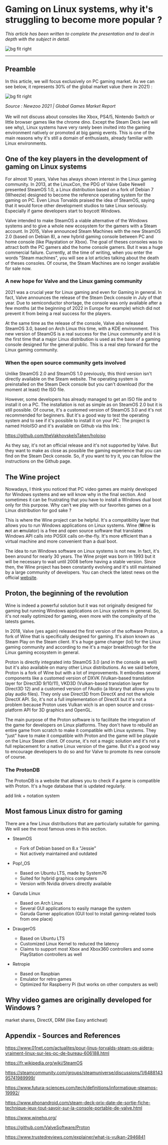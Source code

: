 # Gaming on Linux systems, why it's struggling to become more popular ?

*This article has been written to complete the presentation and to deal in depth with the subject in detail.*

![bg fit right](./img/controller.jpg)
__________

## Preamble

In this article, we will focus exclusively on PC gaming market. As we can see below, it represents 30% of the global market value (here in 2021) :

![bg fit right](./img/market_shares_gaming.png)

*Source : Newzoo 2021 | Global Games Market Report*
<br>
<br>
We will not discuss about consoles like Xbox, PS4/5, Nintendo Switch or little browser games like the chrome dino. Except the Steam Deck (we will see why), Linux systems have very rarely been invited into the gaming environment natively or promoted at big gamig events. This is one of the main reasons why it's still a domain of enthusiasts, already familiar with Linux environments.

## One of the key players in the development of gaming on Linux systems

For almost 10 years, Valve has always shown interest in the Linux gaming community. In 2013, at the LinuxCon, the PDG of Valve Gabe Newell presented SteamOS 1.0, a Linux distribution based on a fork of Debian 7 (Wheezie) designed to become the reference operating system for the gaming on PC. Even Linus Torvalds praised the idea of SteamOS, saying that it would force other development studios to take Linux seriously. Especially if game developers start to boycott Windows.

Valve intended to make SteamOS a viable alternative of the Windows systems and to give a whole new ecosystem for the gamers with a Steam account. In 2015, Valve announced Steam Machines with the new SteamOS 2.0 (based on Debian 8), a new hybrid gaming console between PC and home console (like Playstation or Xbox). The goal of theses consoles was to attract both the PC gamers abd the home console gamers. But it was a huge commercial failure. Currently, at the time of writing, when you enter the words "Steam machines", you will see a lot articles talking about the death of theses consoles. Of course, the Steam Machines are no longer available for sale now.

### A new hope for Valve and the Linux gaming community

2021 was a crucial year for Linux gaming and even for Gaming in general. In fact, Valve announces the release of the Steam Deck console in July of that year. Due to semiconductor shortage, the console was only available after a few months (at the beginning of 2022 in Europe for example) which did not prevent it from being a real success for the players.

At the same time as the release of the console, Valve also released SteamOS 3.0, based on Arch Linux this time, with a KDE environment. This new version of SteamOS is a real success for the Linux community and it is the first time that a major Linux distribution is used as the base of a gaming console designed for the general public. This is a real step forward for the Linux gaming community.

### When the open source community gets involved 

Unlike SteamOS 2.0 and SteamOS 1.0 previously, this third version isn't directly available on the Steam website. The operating system is preinstalled on the Steam Deck console but you can't download (for the moment at least) the ISO file.

However, some developers has already managed to get an ISO file and to install it on a PC. The installation is not as simple as on SteamOS 2.0 but it is still possible. Of course, it's a customed version of SteamOS 3.0 and it's not recommended for beginners. But it's a good way to test the operating system and to see if it's possible to install it on your PC. The project is named HoloISO and it's available on Github via this link  :

https://github.com/theVakhovskeIsTaken/holoiso

As they say, it's not an official release and it's not supported by Valve. But they want to make as close as possible the gaming experience that you can find on the Steam Deck console. So, if you want to try it, you can follow the instructions on the Github page.

## The Wine project 

Nowadays, I think you noticed that PC video games are mainly developed for Windows systems and we will know why in the final section. And sometimes it can be frustrating that you have to install a Windows dual boot only for this purpose. Why can't we play with our favorites games on a Linux distribution for god sake ?

This is where the Wine project can be helpful. It's a compatibility layer that allows you to run Windows applications on Linux systems. Wine (**W**ine **i**s **n**ot an **e**mulator) is a free and open source software that translates Windows API calls into POSIX calls on-the-fly. It's more efficient than a virtual machine and more convenient than a dual boot.

The idea to run Windows software on Linux systems is not new. In fact, it's been around for nearly 30 years. The Wine projet was born in 1993 but it will be necessary to wait until 2008 before having a stable version. Since then, the Wine project has been constantly evolving and it's still maintained by a large community of developers. You can check the latest news on the official <a href="https://www.winehq.org/">website</a>.

## Proton, the beginning of the revolution 

Wine is indeed a powerful solution but it was not originally designed for gaming but running Windows applications on Linux systems in general. So, it's not really optimized for gaming, even more with the complexity of the latests games.

In 2018, Valve (yes again) released the first version of the software Proton, a fork of Wine that is specifically designed for gaming. It's alson known as Steam Play on the Steam client. It's a huge game changer (lol) for the Linux gaming community and according to me it's a major breakthrough for the Linux gaming ecosystem in general. 

Proton is directly integrated into SteamOS 3.0 (and in the console as well) but it's also available on many other Linux distributions. As we said before, Proton is a fork of Wine but with a lot of improvements. It embodies several components like a customed version of DXVK (Vulkan-based translation layer for Direct3D 9/10/11), VKD3D (Vulkan-based translation layer for Direct3D 12) and a customed version of FAudio (a library that allows you to play audio files). 
They only use Direct3D from DirectX and not the whole DirectX API. So, it's not a full implementation of DirectX but it's not a problem because Proton uses Vulkan wich is an open source and cross-platform API for 3D graphics and OpenGL.

The main purpose of the Proton software is to facilitate the integration of the game for developers on Linux platforms. They don't have to rebuild an entire game from scratch to make it compatible with Linux systems. They "just" have to make it compatible with Proton and the game will be playale on the Linux Steam client. Of course, it's not a magic solution and it's not a full replacement for a native Linux version of the game. But it's a good way to encourage developers to do so and for Valve to promote its new console of course.

### The ProtonDB 

The ProtonDB is a website that allows you to check if a game is compatible with Proton. It's a huge database that is updated regularly.

add link + notation system

## Most famous Linux distro for gaming 

There are a few Linux distributions that are particularly suitable for gaming. We will see the most famous ones in this section.

- SteamOS
    - Fork of Debian based on 8.x "Jessie"
    - Not actively maintained and outdated

- Pop!_OS
    - Based on Ubuntu LTS, made by System76
    - Suited for hybrid graphics computers
    - Version with Nvidia drivers directly available

- Garuda Linux
    - Based on Arch Linux
    - Several GUI applications to easily manage the system
    - Garuda Gamer application (GUI tool to install gaming-related tools from one place)

- DraugerOS
    - Based on Ubuntu LTS
    - Customized Linux Kernel to reduced the latency
    - Claims to support most Xbox and Xbox360 controllers and some PlayStation controllers as well

- Retropie
    - Based on Raspbian
    - Emulator for retro games
    - Optimized for Raspberry Pi (but works on other computers as well)

## Why video games are originally developed for Windows ?
market shares, DirectX, DRM (like Easy anticheat)

## Appendix - Sources and References

https://www.01net.com/actualites/pour-linus-torvalds-steam-os-aidera-vraiment-linux-sur-les-pc-de-bureau-606188.html

https://fr.wikipedia.org/wiki/SteamOS

https://steamcommunity.com/groups/steamuniverse/discussions/1/648814395741989999/

https://www.futura-sciences.com/tech/definitions/informatique-steamos-19992/

https://www.phonandroid.com/steam-deck-prix-date-de-sortie-fiche-technique-jeux-tout-savoir-sur-la-console-portable-de-valve.html

https://www.winehq.org/

https://github.com/ValveSoftware/Proton

https://www.trustedreviews.com/explainer/what-is-vulkan-2946841
